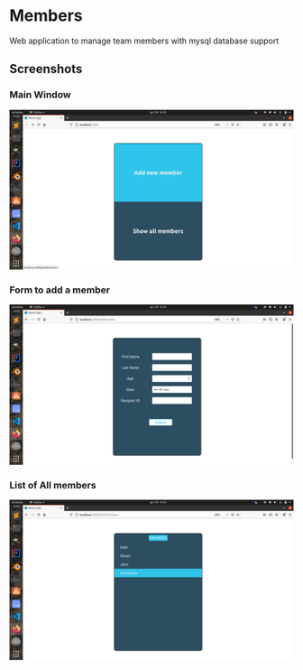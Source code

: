 # Members
Web application to manage team members with mysql database support

## Screenshots

### Main Window
![Alt text](/img/1.png)


### Form to add a member

![Alt text](/img/2.png)

### List of All members

![Alt text](/img/3.png)
